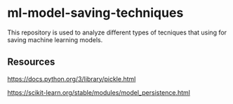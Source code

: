 # ml-model-saving-techniques
This repository is used to analyze different types of tecniques that using for saving machine learning models.

## Resources
https://docs.python.org/3/library/pickle.html

https://scikit-learn.org/stable/modules/model_persistence.html
